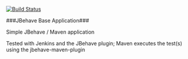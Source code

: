 [![Build Status](https://travis-ci.org/ableasdale/jbehave-base.svg)](https://travis-ci.org/ableasdale/jbehave-base)

###JBehave Base Application###

Simple JBehave / Maven application

Tested with Jenkins and the JBehave plugin; Maven executes the test(s) using the jbehave-maven-plugin
